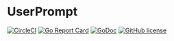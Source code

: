 # UserPrompt
[![CircleCI](https://circleci.com/gh/hunkeelin/userprompt.svg?style=shield)](https://circleci.com/gh/hunkeelin/userprompt)
[![Go Report Card](https://goreportcard.com/badge/github.com/hunkeelin/userprompt)](https://goreportcard.com/report/github.com/hunkeelin/userprompt)
[![GoDoc](https://godoc.org/github.com/hunkeelin/userprompt?status.svg)](https://godoc.org/github.com/hunkeelin/userprompt)
[![GitHub license](https://img.shields.io/badge/license-MIT-blue.svg)](https://raw.githubusercontent.com/hunkeelin/userprompt/master/LICENSE)

